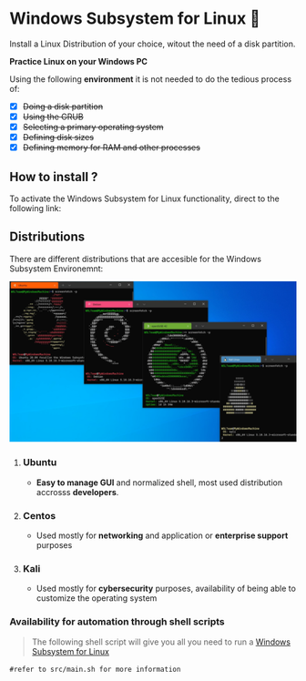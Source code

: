 # Windows Subsystem for Linux :penguin:

Install a Linux Distribution of your choice, witout the need of a disk partition.

**Practice Linux on your Windows PC**

Using the following **environment** it is not needed to do the tedious process of:

- [x] ~~Doing a disk partition~~
- [x] ~~Using the GRUB~~
- [x] ~~Selecting a primary operating system~~
- [x] ~~Defining disk sizes~~
- [x] ~~Defining memory for RAM and other processes~~

## How to install ?

To activate the Windows Subsystem for Linux functionality, direct to the following link:

## Distributions

There are different distributions that are accesible for the Windows Subsystem Environemnt:

![Images of different linux distributions](docs/Images/Linux.png)

1. ### Ubuntu 
   - **Easy to manage GUI** and normalized shell, most used distribution accrosss **developers**.
2. ### Centos
   - Used mostly for **networking** and application or **enterprise support** purposes
3. ### Kali
   - Used mostly for **cybersecurity** purposes, availability of being able to customize the operating system

### Availability for automation through shell scripts


> The following shell script will give you all you need to run a [Windows Subsystem for Linux](src/)


```shell
#refer to src/main.sh for more information
```
